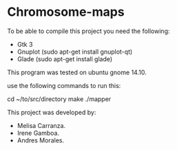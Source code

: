 # Chromosome-maps
To be able to compile this project you need the following:

* Gtk 3
* Gnuplot (sudo apt-get install gnuplot-qt)
* Glade (sudo apt-get install glade)

This program was tested on ubuntu gnome 14.10.

use the following commands to run this:

cd ~/to/src/directory
make
./mapper


This project was developed by:
- Melisa Carranza.
- Irene Gamboa.
- Andres Morales.
